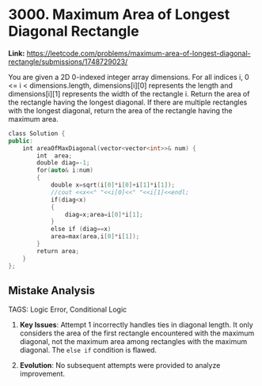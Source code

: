 # 3000. Maximum Area of Longest Diagonal Rectangle

**Link:** https://leetcode.com/problems/maximum-area-of-longest-diagonal-rectangle/submissions/1748729023/

You are given a 2D 0-indexed integer array dimensions. For all indices i, 0 <= i < dimensions.length, dimensions[i][0] represents the length and dimensions[i][1] represents the width of the rectangle i. Return the area of the rectangle having the longest diagonal. If there are multiple rectangles with the longest diagonal, return the area of the rectangle having the maximum area.

```cpp
class Solution {
public:
    int areaOfMaxDiagonal(vector<vector<int>>& num) {
        int  area;
        double diag=-1;
        for(auto& i:num)
        {
            double x=sqrt(i[0]*i[0]+i[1]*i[1]);
            //cout <<x<<" "<<i[0]<<" "<<i[1]<<endl;
            if(diag<x)
            {
                diag=x;area=i[0]*i[1];
            }
            else if (diag==x)
            area=max(area,i[0]*i[1]);
        }
        return area;
    }
};
```

## Mistake Analysis

TAGS: Logic Error, Conditional Logic

1. **Key Issues**: Attempt 1 incorrectly handles ties in diagonal length. It only considers the area of the first rectangle encountered with the maximum diagonal, not the maximum area among rectangles with the maximum diagonal.  The `else if` condition is flawed.

2. **Evolution**: No subsequent attempts were provided to analyze improvement.

